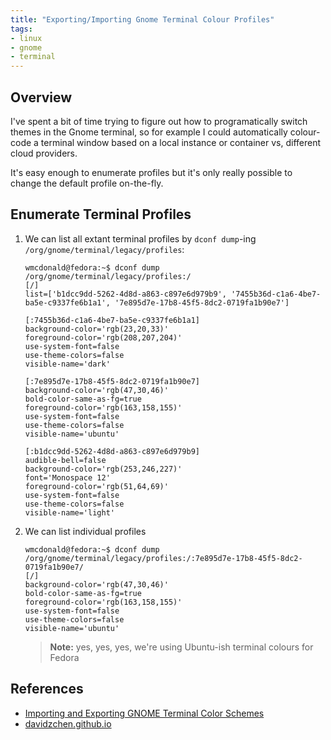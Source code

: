 ```yaml
---
title: "Exporting/Importing Gnome Terminal Colour Profiles"
tags:
- linux
- gnome
- terminal
---
```


## Overview
I've spent a bit of time trying to figure out how to programatically switch themes in the Gnome terminal, so for example I could automatically colour-code a terminal window based on a local instance or container vs, different cloud providers.

It's easy enough to enumerate profiles but it's only really possible to change the default profile on-the-fly.

## Enumerate Terminal Profiles

1. We can list all extant terminal profiles by `dconf dump`-ing `/org/gnome/terminal/legacy/profiles`:

	```Shell
	wmcdonald@fedora:~$ dconf dump /org/gnome/terminal/legacy/profiles:/
	[/]
	list=['b1dcc9dd-5262-4d8d-a863-c897e6d979b9', '7455b36d-c1a6-4be7-ba5e-c9337fe6b1a1', '7e895d7e-17b8-45f5-8dc2-0719fa1b90e7']

	[:7455b36d-c1a6-4be7-ba5e-c9337fe6b1a1]
	background-color='rgb(23,20,33)'
	foreground-color='rgb(208,207,204)'
	use-system-font=false
	use-theme-colors=false
	visible-name='dark'

	[:7e895d7e-17b8-45f5-8dc2-0719fa1b90e7]
	background-color='rgb(47,30,46)'
	bold-color-same-as-fg=true
	foreground-color='rgb(163,158,155)'
	use-system-font=false
	use-theme-colors=false
	visible-name='ubuntu'

	[:b1dcc9dd-5262-4d8d-a863-c897e6d979b9]
	audible-bell=false
	background-color='rgb(253,246,227)'
	font='Monospace 12'
	foreground-color='rgb(51,64,69)'
	use-system-font=false
	use-theme-colors=false
	visible-name='light'
	```

2. We can list individual profiles

	```Shell
	wmcdonald@fedora:~$ dconf dump /org/gnome/terminal/legacy/profiles:/:7e895d7e-17b8-45f5-8dc2-0719fa1b90e7/
	[/]
	background-color='rgb(47,30,46)'
	bold-color-same-as-fg=true
	foreground-color='rgb(163,158,155)'
	use-system-font=false
	use-theme-colors=false
	visible-name='ubuntu'
	```

	> **Note:** yes, yes, yes, we're using Ubuntu-ish terminal colours for Fedora


## References
- [Importing and Exporting GNOME Terminal Color Schemes](http://davidzchen.com/tech/2020/07/21/importing-and-exporting-gnome-terminal-color-schemes.html)
- [davidzchen.github.io](https://github.com/davidzchen/davidzchen.github.io)